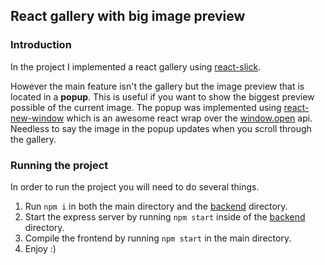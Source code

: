## React gallery with big image preview
### Introduction
In the project I implemented a react gallery using [react-slick](https://github.com/akiran/react-slick).

However the main feature isn't the gallery but the image preview that is located in a __popup__. This is useful 
if you want to show the biggest preview possible of the current image.
The popup was implemented using [react-new-window](https://github.com/rmariuzzo/react-new-window) which is an awesome
react wrap over the [window.open](https://developer.mozilla.org/en-US/docs/Web/API/Window/open) api.
Needless to say the image in the popup updates when you scroll through the gallery.

### Running the project
In order to run the project you will need to do several things.

1. Run `npm i` in both the main directory and the [backend](backend) directory.
2. Start the express server by running `npm start` inside of the [backend](backend) directory.
3. Compile the frontend by running `npm start` in the main directory.
4. Enjoy :)